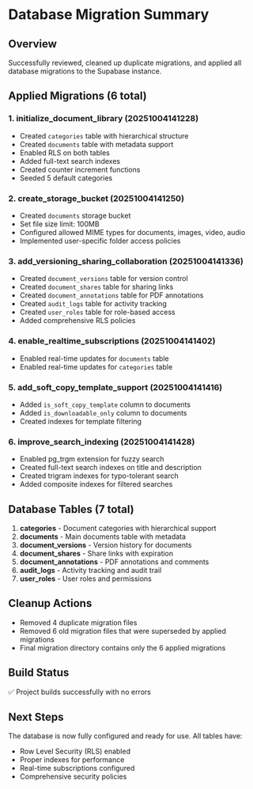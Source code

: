 # Database Migration Summary

## Overview
Successfully reviewed, cleaned up duplicate migrations, and applied all database migrations to the Supabase instance.

## Applied Migrations (6 total)

### 1. initialize_document_library (20251004141228)
- Created `categories` table with hierarchical structure
- Created `documents` table with metadata support
- Enabled RLS on both tables
- Added full-text search indexes
- Created counter increment functions
- Seeded 5 default categories

### 2. create_storage_bucket (20251004141250)
- Created `documents` storage bucket
- Set file size limit: 100MB
- Configured allowed MIME types for documents, images, video, audio
- Implemented user-specific folder access policies

### 3. add_versioning_sharing_collaboration (20251004141336)
- Created `document_versions` table for version control
- Created `document_shares` table for sharing links
- Created `document_annotations` table for PDF annotations
- Created `audit_logs` table for activity tracking
- Created `user_roles` table for role-based access
- Added comprehensive RLS policies

### 4. enable_realtime_subscriptions (20251004141402)
- Enabled real-time updates for `documents` table
- Enabled real-time updates for `categories` table

### 5. add_soft_copy_template_support (20251004141416)
- Added `is_soft_copy_template` column to documents
- Added `is_downloadable_only` column to documents
- Created indexes for template filtering

### 6. improve_search_indexing (20251004141428)
- Enabled pg_trgm extension for fuzzy search
- Created full-text search indexes on title and description
- Created trigram indexes for typo-tolerant search
- Added composite indexes for filtered searches

## Database Tables (7 total)

1. **categories** - Document categories with hierarchical support
2. **documents** - Main documents table with metadata
3. **document_versions** - Version history for documents
4. **document_shares** - Share links with expiration
5. **document_annotations** - PDF annotations and comments
6. **audit_logs** - Activity tracking and audit trail
7. **user_roles** - User roles and permissions

## Cleanup Actions

- Removed 4 duplicate migration files
- Removed 6 old migration files that were superseded by applied migrations
- Final migration directory contains only the 6 applied migrations

## Build Status

✅ Project builds successfully with no errors

## Next Steps

The database is now fully configured and ready for use. All tables have:
- Row Level Security (RLS) enabled
- Proper indexes for performance
- Real-time subscriptions configured
- Comprehensive security policies
